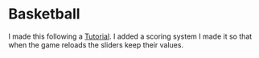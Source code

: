 # Basketball
I made this following a [Tutorial](https://youtu.be/1bL0klMKgjg).
I added a scoring system 
I made it so that when the game reloads the sliders keep their values. 
